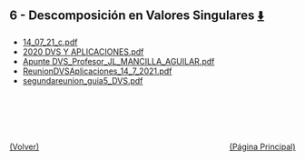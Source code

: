 
<html>
<body>
<h2>6 - Descomposición en Valores Singulares <a href="https://downgit.github.io/#/home?url=https://github.com/Apuntes-FIUBA/Apuntes-Electronica/tree/main/81 - Matemática/8102 - Algebra II/Clases Vargas/6 - Descomposición en Valores Singulares" style="font-size:20px">  ⬇️ </a></h2>
<ul>
    <li><a href="14_07_21_c.pdf">14_07_21_c.pdf</a></li>
    <li><a href="2020 DVS Y APLICACIONES.pdf">2020 DVS Y APLICACIONES.pdf</a></li>
    <li><a href="Apunte DVS_Profesor_JL_MANCILLA_AGUILAR.pdf">Apunte DVS_Profesor_JL_MANCILLA_AGUILAR.pdf</a></li>
    <li><a href="ReunionDVSAplicaciones_14_7_2021.pdf">ReunionDVSAplicaciones_14_7_2021.pdf</a></li>
    <li><a href="segundareunion_guia5_DVS.pdf">segundareunion_guia5_DVS.pdf</a></li>
</ul>
</body>
</html>
<br><br><br><br><br><a href="../" style="float: left">(Volver)</a> <a href="https://apuntes-fiuba.github.io/Apuntes-Electronica" style="float: right">(Página Principal)</a>
